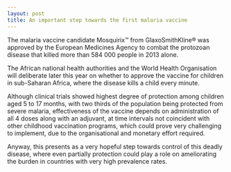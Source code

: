 ```yaml
---
layout: post
title: An important step towards the first malaria vaccine
---
```


The malaria vaccine candidate Mosquirix&trade; from GlaxoSmithKline&reg; was approved by the European Medicines Agency to combat the protozoan disease that killed more than 584 000 people in 2013 alone.

The African national health authorities and the World Health Organisation will deliberate later this year on whether to approve the vaccine for children in sub-Saharan Africa, where the disease kills a child every minute.

Although clinical trials showed highest degree of protection among children aged 5 to 17 months, with two thirds of the population being protected from severe malaria, effectiveness of the vaccine depends on administration of all 4 doses along with an adjuvant, at time intervals not coincident with other childhood vaccination programs, which could prove very challenging to implement, due to the organisational and monetary effort required.

Anyway, this presents as a very hopeful step towards control of this deadly disease, where even partially protection could play a role on ameliorating the burden in countries with very high prevalence rates. 


<!--
##References
[Factsheet on the World Malaria Report 2014](http://www.who.int/malaria/media/world_malaria_report_2014/en/)

[RTS&#44;S Clinical Trials Partnership, The Lancet. 2015; 386 (9988): 31–45](http://dx.doi.org/10.1016/S0140-6736(15)60721-8)

[GSK’s malaria candidate vaccine, Mosquirix&trade (RTS&#44;S), receives positive opinion from European regulators for the prevention of malaria in young children in sub-Saharan Africa](https://www.gsk.com/en-gb/media/press-releases/2015/gsk-s-malaria-candidate-vaccine-mosquirix-rtss-receives-positive-opinion-from-european-regulators-for-the-prevention-of-malaria-in-young-children-in-sub-saharan-africa/)-->